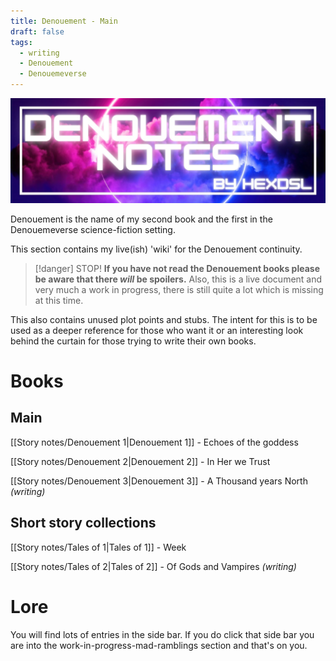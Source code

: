 ```yaml
---
title: Denouement - Main
draft: false
tags:
  - writing
  - Denouement
  - Denouemeverse
---
```


![Denouement header](Denouement1-Header.jpg)

Denouement is the name of my second book and the first in the Denouemeverse science-fiction setting. 

This section contains my live(ish) 'wiki' for the Denouement continuity. 

> [!danger] STOP!
> **If you have not read the Denouement books please be aware that there *will* be spoilers.** 
> Also, this is a live document and very much a work in progress, there is still quite a lot which is missing at this time.

This also contains unused plot points and stubs. The intent for this is to be used as a deeper reference for those who want it or an interesting look behind the curtain for those trying to write their own books. 

# Books

## Main

[[Story notes/Denouement 1|Denouement 1]] - Echoes of the goddess

[[Story notes/Denouement 2|Denouement 2]] - In Her we Trust

[[Story notes/Denouement 3|Denouement 3]] - A Thousand years North *(writing)*

## Short story collections

[[Story notes/Tales of 1|Tales of 1]] - Week

[[Story notes/Tales of 2|Tales of 2]] - Of Gods and Vampires *(writing)*

# Lore

You will find lots of entries in the side bar. If you do click that side bar you are into the work-in-progress-mad-ramblings section and that's on you.
